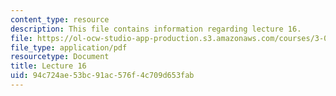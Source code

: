 ```yaml
---
content_type: resource
description: This file contains information regarding lecture 16.
file: https://ol-ocw-studio-app-production.s3.amazonaws.com/courses/3-024-electronic-optical-and-magnetic-properties-of-materials-spring-2013/94c724ae53bc91ac576f4c709d653fab_MIT3_024S13_2012lec16.pdf
file_type: application/pdf
resourcetype: Document
title: Lecture 16
uid: 94c724ae-53bc-91ac-576f-4c709d653fab
---
```

